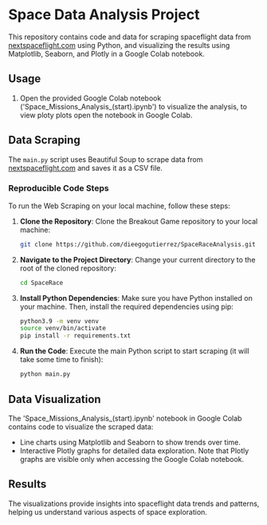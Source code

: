 # Space Data Analysis Project

This repository contains code and data for scraping spaceflight data from [nextspaceflight.com](https://nextspaceflight.com/) using Python, and visualizing the results using Matplotlib, Seaborn, and Plotly in a Google Colab notebook.

## Usage

1. Open the provided Google Colab notebook ('Space_Missions_Analysis_(start).ipynb') to visualize the analysis, to view ploty plots open the notebook in Google Colab.

## Data Scraping

The `main.py` script uses Beautiful Soup to scrape data from [nextspaceflight.com](https://nextspaceflight.com/) and saves it as a CSV file.

### Reproducible Code Steps

To run the Web Scraping on your local machine, follow these steps:

1. **Clone the Repository**: Clone the Breakout Game repository to your local machine:

    ```bash
    git clone https://github.com/dieegogutierrez/SpaceRaceAnalysis.git
    ```

2. **Navigate to the Project Directory**: Change your current directory to the root of the cloned repository:

    ```bash
    cd SpaceRace
    ```

3. **Install Python Dependencies**: Make sure you have Python installed on your machine. Then, install the required dependencies using pip:

    ```bash
    python3.9 -m venv venv
    source venv/bin/activate
    pip install -r requirements.txt
    ```

4. **Run the Code**: Execute the main Python script to start scraping (it will take some time to finish):

    ```bash
    python main.py
    ```

## Data Visualization

The 'Space_Missions_Analysis_(start).ipynb' notebook in Google Colab contains code to visualize the scraped data:

- Line charts using Matplotlib and Seaborn to show trends over time.
- Interactive Plotly graphs for detailed data exploration. Note that Plotly graphs are visible only when accessing the Google Colab notebook.

## Results

The visualizations provide insights into spaceflight data trends and patterns, helping us understand various aspects of space exploration.
